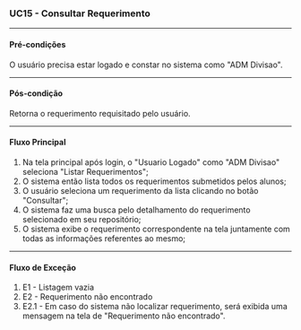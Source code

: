 ### UC15 - Consultar Requerimento
---
#### Pré-condições
O usuário precisa estar logado e constar no sistema como "ADM Divisao".

---
#### Pós-condição
Retorna o requerimento requisitado pelo usuário.  

---
#### Fluxo Principal
1. Na tela principal após login, o "Usuario Logado" como "ADM Divisao" seleciona "Listar Requerimentos";
2. O sistema então lista todos os requerimentos submetidos pelos alunos;
3. O usuário seleciona um requerimento da lista clicando no botão "Consultar";
4. O sistema faz uma busca pelo detalhamento do requerimento selecionado em seu repositório;
5. O sistema exibe o requerimento correspondente na tela juntamente com todas as informações referentes ao mesmo;

---
#### Fluxo de Exceção
1. E1 - Listagem vazia
2. E2 - Requerimento não encontrado
3. E2.1 - Em caso do sistema não localizar requerimento, será exibida uma mensagem na tela de "Requerimento não encontrado".

